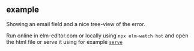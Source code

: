 ## example

Showing an email field and a nice tree-view of the error.

Run online in elm-editor.com or locally using `npx elm-watch hot` and open the html file or serve it using for example [`serve`](https://github.com/vercel/serve)

